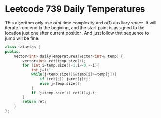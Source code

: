 # Leetcode 739 Daily Temperatures

This algorithm only use o(n) time complexity and o(1) auxiliary space.
It will iterate from end to the begining, and the start point is assigned to the location just one after current position.
And just follow that sequence to jump will be fine.
```cpp
class Solution {
public:
    vector<int> dailyTemperatures(vector<int>& temp) {
        vector<int> ret(temp.size());
        for (int i=temp.size()-1;i>=0;--i){
            int j=i+1;
            while(j<temp.size()&&temp[i]>=temp[j]){
                if (ret[j]) j=ret[j]+j;
                else j=temp.size();
            }
            if (j<temp.size()) ret[i]=j-i;
        }
        return ret;
    }
};
```

